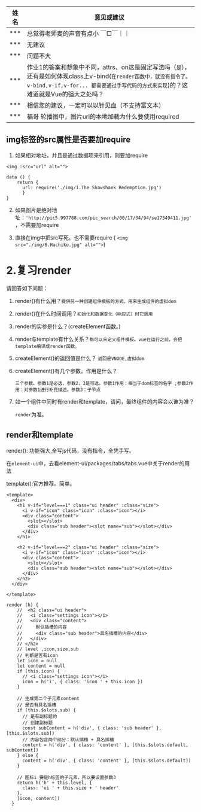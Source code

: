 | 姓名 | 意见或建议                                                   |
| ---- | ------------------------------------------------------------ |
| ***  | 总觉得老师麦的声音有点小 ￣□￣｜｜                           |
| ***  | 无建议                                                       |
| ***  | 问题不大                                                     |
| ***  | 作业1的答案和想象中不同，attrs、on这是固定写法吗（`是`），还有是如何体现class上v-bind(`在render函数中，就没有指令了。v-bind,v-if,v-for... 都需要通过手写代码的方式来实现`)的？这难道就是Vue的强大之处吗？ |
| ***  | 相信您的建议，一定可以以针见血（不支持富文本）               |
| ***  | 福哥 轮播图中，图片url的本地加载为什么要使用required         |



## img标签的src属性是否要加require

1. 如果相对地址，并且是通过数据项来引用，则要加require

```
<img :src="url" alt="">

data () {
    return {
      url: require('./img/1.The Shawshank Redemption.jpg')
      }
}
```

2. 如果图片是绝对地址：`'http://pic5.997788.com/pic_search/00/17/34/94/se17349411.jpg'`，不需要加require

3. 直接在img中把src写死。也不需要require ( `<img src="./img/6.Hachiko.jpg" alt="">`)



# 2.复习render

请回答如下问题：

1. render()有什么用？`提供另一种创建组件模板的方式，用来生成组件的虚拟dom`

2. render()在什么时间调用？`初始化和数据变化（响应式）时它调用`

3. render的实参是什么？(createElement函数。)

4. render与template有什么关系？`都可以来定义组件模板。vue在运行之前，会把template编译成render函数。`

5. createElement()的返回值是什么？ `返回是VNODE,虚拟dom`

6. createElement()有几个参数，作用是什么？

   `三个参数。参数1是必选，参数2，3是可选。参数1作用：相当于dom标签的名字 ;参数2作用：对参数1进行补充描述。参数3：子节点 `

7. 如一个组件中同时有render和template，请问，最终组件的内容会以谁为准？

   `render`为准。



## render和template

render(): 功能强大,全写js代码，没有指令，全凭手写。

在`element-ui`中，去看element-ui/packages/tabs/tabs.vue中关于render的用法

template():官方推荐。简单。





```
<template>
  <div>
    <h1 v-if="level===1" class="ui header" :class="size">
      <i v-if="icon" class="icon" :class="icon"></i>
      <div class="content">
        <slot></slot>
        <div class="sub header"><slot name="sub"></slot></div>
      </div>
    </h1>

    <h2 v-if="level===2" class="ui header" :class="size">
      <i v-if="icon" class="icon" :class="icon"></i>
      <div class="content">
        <slot></slot>
        <div class="sub header"><slot name="sub"></slot></div>
      </div>
    </h2>
  </div>

</template>
```



```
render (h) {
    //  <h2 class="ui header">
    //   <i class="settings icon"></i>
    //   <div class="content">
    //     默认插槽的内容
    //     <div class="sub header">具名插槽的内容</div>
    //   </div>
    // </h2>
    // level ,icon,size,sub
    // 判断是否有icon
    let icon = null
    let content = null
    if (this.icon) {
      // <i class="settings icon"></i>
      icon = h('i', { class: 'icon ' + this.icon })
    }

    // 生成第二个子元素content
    // 是否有具名插槽
    if (this.$slots.sub) {
      // 是有副标题的
      // 创建副标题
      const subContent = h('div', { class: 'sub header' }, [this.$slots.sub])
      // 内容包含两个部分：默认插槽 + 具名插槽
      content = h('div', { class: 'content' }, [this.$slots.default, subContent])
    } else {
      content = h('div', { class: 'content' }, [this.$slots.default])
    }

    // 图标i 要是h标签的子元素，所以要设置参数3
    return h('h' + this.level, {
      class: 'ui ' + this.size + ' header'
    },
    [icon, content])
  }
```

